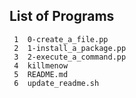 ## List of Programs

     1	0-create_a_file.pp
     2	1-install_a_package.pp
     3	2-execute_a_command.pp
     4	killmenow
     5	README.md
     6	update_readme.sh
